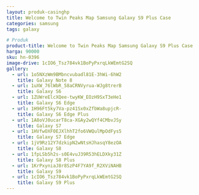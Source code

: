 ```yaml
---
layout: produk-casinghp
title: Welcome to Twin Peaks Map Samsung Galaxy S9 Plus Case
categories: samsung
tags: galaxy

# Produk
product-title: Welcome to Twin Peaks Map Samsung Galaxy S9 Plus Case
harga: 90000
sku: hn-0396
image-drive: 1cIO6_Tsz784vk1BoPyPxrqLkWEmtG2SQ
gallery:
  - url: 1o5NXzWm9BMbncvubadl81E-3hWi-6hW2
    title: Galaxy Note 8
  - url: 1uXW_76lWbR_58aCRNVyrua-WJg8trerB
    title: Galaxy S6
  - url: 1ZUWreElcXQee-twyKW_EOzH9SxT3eHe1
    title: Galaxy S6 Edge
  - url: 1H96Ft5ky7Va-pz41Sx0xZfbWa8upjcR-
    title: Galaxy S6 Edge Plus
  - url: 1A8oVJ0ucarT8ca-XGAy2wQYf4CMbvJSy
    title: Galaxy S7
  - url: 1HVfwOXF0EJXlhhT2fo6VWQulMpOdFys5
    title: Galaxy S7 Edge
  - url: 1jV9Rz12Y7dzkipN2wNtsHJhasqY8ezOA
    title: Galaxy S8
  - url: 1fpLSb5h2s-s0E4vuJ39R53hELDXky31Z
    title: Galaxy S8 Plus
  - url: 1KrPxyniaJ8r8SzP4F7YA9f_R2XViNAHB
    title: Galaxy S9
  - url: 1cIO6_Tsz784vk1BoPyPxrqLkWEmtG2SQ
    title: Galaxy S9 Plus
---
```

